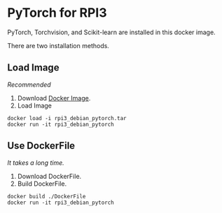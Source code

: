 # PyTorch for RPI3
PyTorch, Torchvision, and Scikit-learn are installed in this docker image.

There are two installation methods.

## Load Image
*Recommended*
1. Download [Docker Image](https://drive.google.com/file/d/1Rju6DxUJTxcobyC6_SPSj_bZ3yxl5vGA/view?usp=sharing).
1. Load Image
```
docker load -i rpi3_debian_pytorch.tar
docker run -it rpi3_debian_pytorch
```

## Use DockerFile
*It takes a long time.*
1. Download DockerFile.
1. Build DockerFile.
```
docker build ./DockerFile
docker run -it rpi3_debian_pytorch
```
